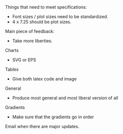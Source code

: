 Things that need to meet specifications:
- Font sizes / plot sizes need to be standardized.
- 4 x 7.25 should be plot sizes.

Main piece of feedback:
- Take more liberties.

Charts
- SVG or EPS

Tables
- Give both latex code and image

General
- Produce most general and most liberal version of all

Gradients
- Make sure that the gradients go in order

Email when there are major updates.
